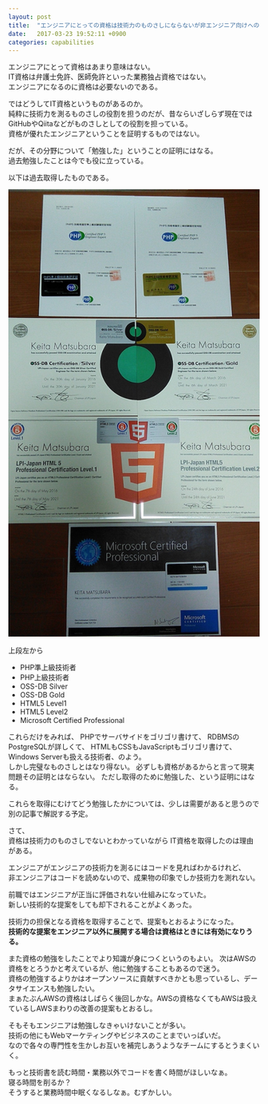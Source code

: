 ```yaml
---
layout: post
title:  "エンジニアにとっての資格は技術力のものさしにならないが非エンジニア向けへの証明書にはなる"
date:   2017-03-23 19:52:11 +0900
categories: capabilities
---
```


エンジニアにとって資格はあまり意味はない。  
IT資格は弁護士免許、医師免許といった業務独占資格ではない。  
エンジニアになるのに資格は必要ないのである。  

ではどうしてIT資格というものがあるのか。  
純粋に技術力を測るものさしの役割を担うのだが、昔ならいざしらず現在ではGitHubやQiitaなどがものさしとしての役割を担っている。  
資格が優れたエンジニアということを証明するものではない。  

だが、その分野について「勉強した」ということの証明にはなる。  
過去勉強したことは今でも役に立っている。

以下は過去取得したものである。

![capabilities](/public/image/20170323/capabilities.jpg)

上段左から
* PHP準上級技術者
* PHP上級技術者
* OSS-DB Silver
* OSS-DB Gold
* HTML5 Level1
* HTML5 Level2
* Microsoft Certified Professional

これらだけをみれば、
PHPでサーバサイドをゴリゴリ書けて、
RDBMSのPostgreSQLが詳しくて、
HTMLもCSSもJavaScriptもゴリゴリ書けて、
Windows Serverも扱える技術者、のよう。  
しかし完璧なものさしとはなり得ない。
必ずしも資格があるからと言って現実問題その証明とはならない。
ただし取得のために勉強した、という証明にはなる。  

これらを取得にむけてどう勉強したかについては、少しは需要があると思うので別の記事で解説する予定。

さて、  
資格は技術力のものさしでないとわかっていながら
IT資格を取得したのは理由がある。

エンジニアがエンジニアの技術力を測るにはコードを見ればわかるけれど、  
非エンジニアはコードを読めないので、成果物の印象でしか技術力を測れない。  

前職ではエンジニアが正当に評価されない仕組みになっていた。  
新しい技術的な提案をしても却下されることがよくあった。  

技術力の担保となる資格を取得することで、提案もとおるようになった。  
**技術的な提案をエンジニア以外に展開する場合は資格はときには有効になりうる。**

また資格の勉強をしたことでより知識が身につくというのもよい。
次はAWSの資格をとろうかと考えているが、他に勉強することもあるので迷う。  
資格の勉強するよりかはオープンソースに貢献すべきかとも思っているし、データサイエンスも勉強したい。  
まぁたぶんAWSの資格はしばらく後回しかな。AWSの資格なくてもAWSは扱えているしAWSまわりの改善の提案もとおるし。  

そもそもエンジニアは勉強しなきゃいけないことが多い。  
技術の他にもWebマーケティングやビジネスのことまでいっぱいだ。  
なので各々の専門性を生かしお互いを補完しあうようなチームにするとうまくいく。

もっと技術書を読む時間・業務以外でコードを書く時間がほしいなぁ。  
寝る時間を削るか？  
そうすると業務時間中眠くなるしなぁ。むずかしい。
